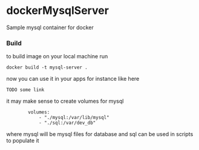# dockerMysqlServer
Sample mysql container for docker

### Build
to build image on your local machine run
```
docker build -t mysql-server .
```
now you can use it in your apps for instance like here
```
TODO some link
```
it may make sense to create volumes for mysql
```
        volumes:
            - "./mysql:/var/lib/mysql"
            - "./sql:/var/dev_db"

```
where mysql will be mysql files for database and sql can be used in scripts to populate it
